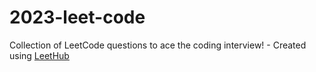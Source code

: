 # 2023-leet-code
Collection of LeetCode questions to ace the coding interview! - Created using [LeetHub](https://github.com/QasimWani/LeetHub)
